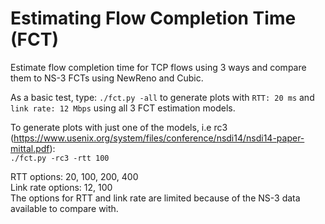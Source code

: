 # Estimating Flow Completion Time (FCT)
Estimate flow completion time for TCP flows using 3 ways and compare them to NS-3 FCTs using NewReno and Cubic.<br/>

As a basic test, type: 
`./fct.py -all` 
to generate plots with `RTT: 20 ms` and `link rate: 12 Mbps` using all 3 FCT estimation models.

To generate plots with just one of the models, i.e rc3 (https://www.usenix.org/system/files/conference/nsdi14/nsdi14-paper-mittal.pdf):<br/>
`./fct.py -rc3 -rtt 100`

RTT options: 20, 100, 200, 400 <br/>
Link rate options: 12, 100 <br/>
The options for RTT and link rate are limited because of the NS-3 data available to compare with.
